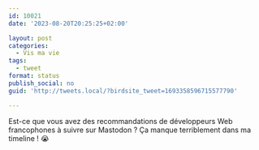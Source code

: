 ```yaml
---
id: 10021
date: '2023-08-20T20:25:25+02:00'

layout: post
categories:
  - Vis ma vie
tags:
  - tweet
format: status
publish_social: no
guid: 'http://tweets.local/?birdsite_tweet=1693358596715577790'

---
```


Est-ce que vous avez des recommandations de développeurs Web francophones à suivre sur Mastodon ? Ça manque terriblement dans ma timeline ! 😭